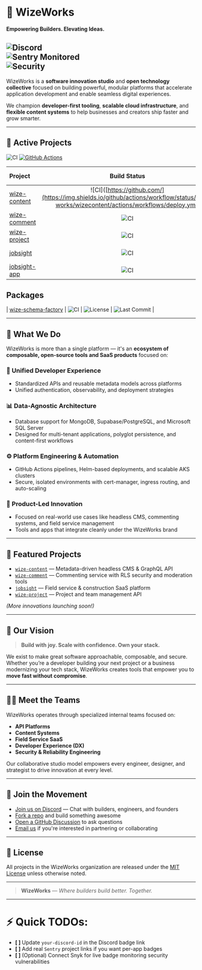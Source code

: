 # 🚀 WizeWorks

**Empowering Builders. Elevating Ideas.**

![Discord](https://img.shields.io/discord/1362937867793469510?label=Join%20our%20Discord&logo=discord&style=flat-square)  
![Sentry Monitored](https://img.shields.io/badge/monitored%20by-Sentry-orange?logo=sentry&style=flat-square)  
![Security](https://img.shields.io/badge/security-verified%20by%20Snyk-brightgreen?logo=snyk&style=flat-square)
---

WizeWorks is a **software innovation studio** and **open technology collective** focused on building powerful, modular platforms that accelerate application development and enable seamless digital experiences.

We champion **developer-first tooling**, **scalable cloud infrastructure**, and **flexible content systems** to help businesses and creators ship faster and grow smarter.

---

## 🚀 Active Projects
![CI](https://img.shields.io/github/actions/workflow/status/wizeworks/wize-schema-factory/workflows%2Fdeploy.yml?style=for-the-badge&link=https%3A%2F%2Fgithub.com%2Fwize-works%2Fwize-comment%2Factions)
[![GitHub Actions](https://github.com/wize-works/wize-comment/actions/workflows/deploy.yml/badge.svg)](https://github.com/wize-works/wize-comment/actions/workflows/deploy.yml)

| Project | Build Status | License | Last Commit |
|:--------|:------------:|:-------:|:-----------:|
| [wize-content](https://github.com/wize-works/wize-content) | ![CI]([https://github.com/](https://img.shields.io/github/actions/workflow/status/wize-works/wizecontent/actions/workflows/deploy.yml) | ![License](https://img.shields.io/github/license/wize-works/wize-content) | ![Last Commit](https://img.shields.io/github/last-commit/wize-works/wize-content) |
| [wize-comment](https://github.com/wize-works/wize-comment) | ![CI](https://github.com/wize-works/wize-comment/actions/workflows/deploy.yml/badge.svg) | ![License](https://img.shields.io/github/license/wize-works/wize-comment) | ![Last Commit](https://img.shields.io/github/last-commit/wize-works/wize-comment) |
| [wize-project](https://github.com/wize-works/wize-project) | ![CI](https://github.com/wize-works/wize-project/actions/workflows/deploy.yml/badge.svg) | ![License](https://img.shields.io/github/license/wize-works/wize-project) | ![Last Commit](https://img.shields.io/github/last-commit/wize-works/wize-project) |
| [jobsight](https://github.com/wize-works/jobsight) | ![CI](https://github.com/wize-works/jobsight/actions/workflows/deploy.yml/badge.svg) | ![License](https://img.shields.io/github/license/wize-works/jobsight) | ![Last Commit](https://img.shields.io/github/last-commit/wize-works/jobsight) |
| [jobsight-app](https://github.com/wize-works/jobsight-app) | ![CI](https://github.com/wize-works/jobsight-app/actions/workflows/deploy.yml/badge.svg) | ![License](https://img.shields.io/github/license/wize-works/jobsight-app) | ![Last Commit](https://img.shields.io/github/last-commit/wize-works/jobsight-app) |
## Packages
| [wize-schema-factory](https://github.com/wize-works/wize-schema-factory) | ![CI](https://github.com/wize-works/wize-schema-factory/actions/workflows/deploy.yml/badge.svg) | ![License](https://img.shields.io/github/license/wize-works/wize-schema-factory) | ![Last Commit](https://img.shields.io/github/last-commit/wize-works/wize-schema-factory) |

---

## 🌟 What We Do

WizeWorks is more than a single platform — it's an **ecosystem of composable, open-source tools and SaaS products** focused on:

### 🔄 Unified Developer Experience
- Standardized APIs and reusable metadata models across platforms
- Unified authentication, observability, and deployment strategies

### 📊 Data-Agnostic Architecture
- Database support for MongoDB, Supabase/PostgreSQL, and Microsoft SQL Server
- Designed for multi-tenant applications, polyglot persistence, and content-first workflows

### ⚙️ Platform Engineering & Automation
- GitHub Actions pipelines, Helm-based deployments, and scalable AKS clusters
- Secure, isolated environments with cert-manager, ingress routing, and auto-scaling

### 🚀 Product-Led Innovation
- Focused on real-world use cases like headless CMS, commenting systems, and field service management
- Tools and apps that integrate cleanly under the WizeWorks brand

---

## 🔧 Featured Projects

- [`wize-content`](https://github.com/wize-works/wize-content) — Metadata-driven headless CMS & GraphQL API
- [`wize-comment`](https://github.com/wize-works/wize-comment) — Commenting service with RLS security and moderation tools
- [`jobsight`](https://github.com/wize-works/jobsight) — Field service & construction SaaS platform
- [`wize-project`](https://github.com/wize-works/wize-project) — Project and team management API

_(More innovations launching soon!)_

---

## 🧐 Our Vision

> **Build with joy. Scale with confidence. Own your stack.**

We exist to make great software approachable, composable, and secure. Whether you’re a developer building your next project or a business modernizing your tech stack, WizeWorks creates tools that empower you to **move fast without compromise**.

---

## 🧑‍🧱 Meet the Teams

WizeWorks operates through specialized internal teams focused on:

- **API Platforms**
- **Content Systems**
- **Field Service SaaS**
- **Developer Experience (DX)**
- **Security & Reliability Engineering**

Our collaborative studio model empowers every engineer, designer, and strategist to drive innovation at every level.

---

## 📢 Join the Movement

- [Join us on Discord](https://discord.gg/your-discord-id) — Chat with builders, engineers, and founders
- [Fork a repo](https://github.com/wize-works) and build something awesome
- [Open a GitHub Discussion](https://github.com/wize-works/wize-content/discussions) to ask questions
- [Email us](mailto:hello@wize.works) if you're interested in partnering or collaborating

---

## 📜 License

All projects in the WizeWorks organization are released under the [MIT License](./LICENSE) unless otherwise noted.

---

> **WizeWorks** — _Where builders build better. Together._

---

# ⚡ Quick TODOs:
- **[ ]** Update `your-discord-id` in the Discord badge link
- **[ ]** Add real `Sentry` project links if you want per-app badges
- **[ ]** (Optional) Connect Snyk for live badge monitoring security vulnerabilities

